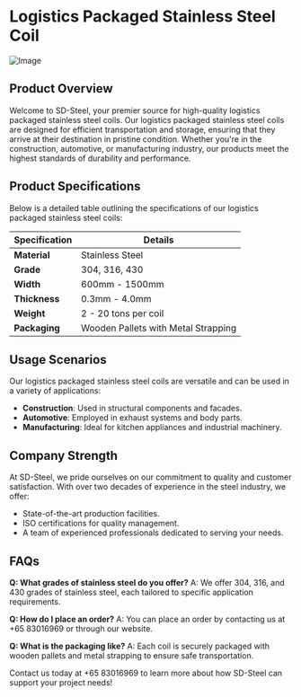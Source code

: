 # Logistics Packaged Stainless Steel Coil

![Image](https://github.com/user-attachments/assets/2567258e-e124-4816-932d-1809bd27ef0b)

## Product Overview

Welcome to SD-Steel, your premier source for high-quality logistics packaged stainless steel coils. Our logistics packaged stainless steel coils are designed for efficient transportation and storage, ensuring that they arrive at their destination in pristine condition. Whether you're in the construction, automotive, or manufacturing industry, our products meet the highest standards of durability and performance.

## Product Specifications

Below is a detailed table outlining the specifications of our logistics packaged stainless steel coils:

| **Specification** | **Details**                          |
|-------------------|--------------------------------------|
| **Material**      | Stainless Steel                      |
| **Grade**         | 304, 316, 430                        |
| **Width**         | 600mm - 1500mm                       |
| **Thickness**     | 0.3mm - 4.0mm                        |
| **Weight**        | 2 - 20 tons per coil                 |
| **Packaging**     | Wooden Pallets with Metal Strapping |

## Usage Scenarios

Our logistics packaged stainless steel coils are versatile and can be used in a variety of applications:

- **Construction**: Used in structural components and facades.
- **Automotive**: Employed in exhaust systems and body parts.
- **Manufacturing**: Ideal for kitchen appliances and industrial machinery.

## Company Strength

At SD-Steel, we pride ourselves on our commitment to quality and customer satisfaction. With over two decades of experience in the steel industry, we offer:

- State-of-the-art production facilities.
- ISO certifications for quality management.
- A team of experienced professionals dedicated to serving your needs.

## FAQs

**Q: What grades of stainless steel do you offer?**
A: We offer 304, 316, and 430 grades of stainless steel, each tailored to specific application requirements.

**Q: How do I place an order?**
A: You can place an order by contacting us at +65 83016969 or through our website.

**Q: What is the packaging like?**
A: Each coil is securely packaged with wooden pallets and metal strapping to ensure safe transportation.

Contact us today at +65 83016969 to learn more about how SD-Steel can support your project needs!